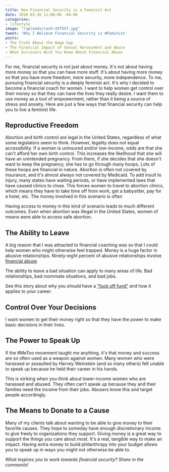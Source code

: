 ```yaml
---
title: How Financial Security is a Feminist Act
date: 2018-03-26 11:00:00 -04:00
categories:
- lifestyle
image: "/uploads/cash-43f55f.jpg"
tweet: 'Why I Believe Financial Security is #Feminist'
posts:
- The Truth About the Wage Gap
- The Financial Impact of Sexual Harassment and Abuse
- What Survivors Wish You Knew About Financial Abuse
---
```


For me, financial security is not just about money. It's not about having more money so that you can have more stuff. It's about having more money so that you have more freedom, more security, more independence. To me, pursuing financial security is a deeply feminist act. It's why I decided to become a financial coach for women. I want to help women get control over their money so that they can have the lives they really desire. I want them to use money as a tool of empowerment, rather than it being a source of stress and anxiety. Here are just a few ways that financial security can help you to live a feminist life.

## Reproductive Freedom

Abortion and birth control are legal in the United States, regardless of what some legislators seem to think. However, legality does not equal accessibility. If a woman is uninsured and/or low-income, odds are that she can't afford her own birth control. This increases the likelihood that she will have an unintended pregnancy. From there, if she decides that she doesn't want to keep the pregnancy, she has to go through many hoops. Lots of these hoops are financial in nature. Abortion is often not covered by insurance, and it's almost always not covered by Medicaid. To add insult to injury, many states have waiting periods, or have implemented laws that have caused clinics to close. This forces women to travel to abortion clinics, which means they have to take time off from work, get a babysitter, pay for a hotel, etc. The money involved in this scenario is often 

Having access to money in this kind of scenario leads to much different outcomes. Even when abortion was illegal in the United States, women of means were able to access safe abortion.

## The Ability to Leave

A big reason that I was attracted to financial coaching was so that I could help women who might otherwise feel trapped. Money is a huge factor in abusive relationships. Ninety-eight percent of abusive relationships involve [financial abuse](https://www.maggiegermano.com/blog/financial-abuse-survivors-want-you-to-know).

The ability to leave a bad situation can apply to many areas of life. Bad relationships, bad roommate situations, and bad jobs.

See this story about why you should have a ["fuck off fund"](https://www.thebillfold.com/2016/01/a-story-of-a-fuck-off-fund/) and how it applies to your career.

## Control Over Your Decisions

I want women to get their money right so that they have the power to make basic decisions in their lives. 

## The Power to Speak Up

If the #MeToo movement taught me anything, it's that money and success are so often used as a weapon against women. Many women who were harassed or assaulted by Harvey Weinstein (and so many others) felt unable to speak up because he held their career in his hands.

This is striking when you think about lower-income women who are harassed and abused. They often can't speak up because they and their families need the income from their jobs. Abusers know this and target people accordingly.

## The Means to Donate to a Cause

Many of my clients talk about wanting to be able to give money to their favorite causes. They hope to someday have enough discretionary income to give freely to organizations they support. Giving money is a great way to support the things you care about most. It's a real, tangible way to make an impact. Having extra money to build philanthropy into your budget allows you to speak up in ways you might not otherwise be able to. 

*What inspires you to work towards financial security? Share in the comments!*